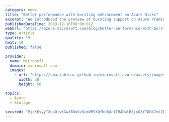 ```yaml
---
category: news
title: "Better performance with bursting enhancement on Azure Disks"
excerpt: "We introduced the preview of bursting support on Azure Premium SSD Disks, and new disk sizes 4/8/16 GiB on both Premium & Standard SSDs at Microsoft Ignite in November. We would like to share more details about it. With bursting, eligible Premium SSD disks can now achieve up to 30x of the provisioned"
publishedDateTime: 2019-12-16T08:00:01Z
webUrl: "https://azure.microsoft.com/blog/better-performance-with-bursting-enhancement-on-azure-disks/"
type: article
quality: 19
heat: 19
published: false

provider:
  name: Microsoft
  domain: microsoft.com
  images:
    - url: "https://smartableai.github.io/microsoft-azure/assets/images/organizations/microsoft.com-50x50.jpg"
      width: 50
      height: 50

topics:
  - Azure
  - Storage

secured: "MjcKEsyyT3naOlvKXw3BOvUz5cmVM5XQYKd04r1T9ADwlR8jxOZYTGH37mtZb4AP1QjM2JXLdfDOfZc8sbvr6g4hQ/X7QDwU8qE+jOATGEYErK7Q+PULuco4n7agyEVNPOtr1KPIWd24+le6v9D8zb2HfPGxjwYVmW+Ow03MywsgnHFzUcHKOaqWtO/7d9sqG9XaFTWYRn4A9AhwZBBu1+p3328M1ylwWJA8W8jmISHJgsVGweRMt+oGwuz6Yaq9dAiDCGrbpwRRgOlzy22BhlgpEHCiCTdtBt1XxpIqVEW8Ltu68YXrnhPNWJWj6GLd5BzZkowv6byLCHJmeen+aw==;jeh0VRugDL/ZtMT3zlZ6Gg=="
---
```


